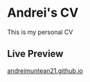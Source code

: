 # Andrei's CV

This is my personal CV

## Live Preview

[andreimuntean21.github.io](https://andreimuntean21.github.io/)
